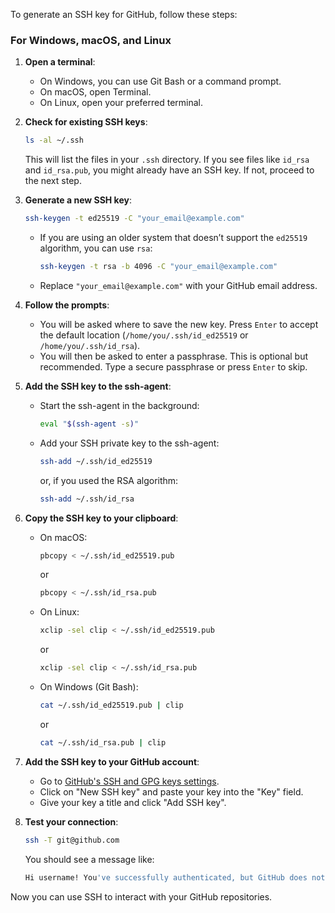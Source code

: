 To generate an SSH key for GitHub, follow these steps:

### For Windows, macOS, and Linux

1. **Open a terminal**:
   - On Windows, you can use Git Bash or a command prompt.
   - On macOS, open Terminal.
   - On Linux, open your preferred terminal.

2. **Check for existing SSH keys**:
   ```sh
   ls -al ~/.ssh
   ```
   This will list the files in your `.ssh` directory. If you see files like `id_rsa` and `id_rsa.pub`, you might already have an SSH key. If not, proceed to the next step.

3. **Generate a new SSH key**:
   ```sh
   ssh-keygen -t ed25519 -C "your_email@example.com"
   ```
   - If you are using an older system that doesn’t support the `ed25519` algorithm, you can use `rsa`:
     ```sh
     ssh-keygen -t rsa -b 4096 -C "your_email@example.com"
     ```
   - Replace `"your_email@example.com"` with your GitHub email address.

4. **Follow the prompts**:
   - You will be asked where to save the new key. Press `Enter` to accept the default location (`/home/you/.ssh/id_ed25519` or `/home/you/.ssh/id_rsa`).
   - You will then be asked to enter a passphrase. This is optional but recommended. Type a secure passphrase or press `Enter` to skip.

5. **Add the SSH key to the ssh-agent**:
   - Start the ssh-agent in the background:
     ```sh
     eval "$(ssh-agent -s)"
     ```
   - Add your SSH private key to the ssh-agent:
     ```sh
     ssh-add ~/.ssh/id_ed25519
     ```
     or, if you used the RSA algorithm:
     ```sh
     ssh-add ~/.ssh/id_rsa
     ```

6. **Copy the SSH key to your clipboard**:
   - On macOS:
     ```sh
     pbcopy < ~/.ssh/id_ed25519.pub
     ```
     or
     ```sh
     pbcopy < ~/.ssh/id_rsa.pub
     ```
   - On Linux:
     ```sh
     xclip -sel clip < ~/.ssh/id_ed25519.pub
     ```
     or
     ```sh
     xclip -sel clip < ~/.ssh/id_rsa.pub
     ```
   - On Windows (Git Bash):
     ```sh
     cat ~/.ssh/id_ed25519.pub | clip
     ```
     or
     ```sh
     cat ~/.ssh/id_rsa.pub | clip
     ```

7. **Add the SSH key to your GitHub account**:
   - Go to [GitHub's SSH and GPG keys settings](https://github.com/settings/keys).
   - Click on "New SSH key" and paste your key into the "Key" field.
   - Give your key a title and click "Add SSH key".

8. **Test your connection**:
   ```sh
   ssh -T git@github.com
   ```
   You should see a message like:
   ```sh
   Hi username! You've successfully authenticated, but GitHub does not provide shell access.
   ```

Now you can use SSH to interact with your GitHub repositories.
